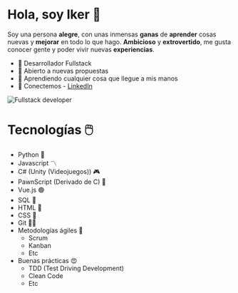 # Hola, soy Iker 👋

Soy una persona **alegre**, con unas inmensas **ganas** de
**aprender** cosas nuevas y **mejorar** en todo lo que hago.
**Ambicioso** y **extrovertido**, me gusta conocer gente
y poder vivir nuevas **experiencias**.

- 🔵 Desarrollador Fullstack
- 🌹 Abierto a nuevas propuestas
- 🤔 Aprendiendo cualquier cosa que llegue a mis manos
- 📩 Conectemos - [LinkedIn](https://www.linkedin.com/in/iker-sanchez/)


![Fullstack developer](https://static.javatpoint.com/blog/images/how-to-be-a-full-stack-developer.png)



# Tecnologías 🖱️

- Python 🐍 
- Javascript 〽️
- C# (Unity (Videojuegos)) 🎮
- PawnScript (Derivado de C) 👾
- Vue.js 🟢
- SQL 🙉
- HTML 🔘
- CSS 🔶
- Git 🐻‍❄️
- Metodologías ágiles 💬
  - Scrum
  - Kanban
  - Etc
- Buenas prácticas 😍
  - TDD (Test Driving Development)
  - Clean Code
  - Etc
